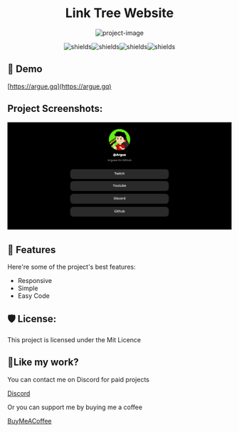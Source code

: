 <h1 align="center" id="title">Link Tree Website</h1>

<p align="center"><img src="https://socialify.git.ci/Arguee/LinkTree-Website/image?description=1&amp;language=1&amp;logo=https%3A%2F%2Fargue.gq%2Fassets%2Fprofilepicture.png&amp;name=1&amp;owner=1&amp;theme=Light" alt="project-image"></p>

<p align="center"><img src="https://img.shields.io/github/issues/Arguee/LinkTree-Website" alt="shields"><img src="https://img.shields.io/github/forks/Arguee/LinkTree-Website" alt="shields"><img src="https://img.shields.io/github/stars/Arguee/LinkTree-Website" alt="shields"><img src="https://img.shields.io/github/license/Arguee/LinkTree-Website" alt="shields"></p>

<h2>🚀 Demo</h2>

[https://argue.gq](https://argue.gq)

<h2>Project Screenshots:</h2>

<img src="https://github.com/Arguee/LinkTree-Website/blob/main/.github/WebsiteView.PNG?raw=true" alt="project-screenshot" width="880" height="auto/">

  
  
<h2>🧐 Features</h2>

Here're some of the project's best features:

*   Responsive
*   Simple
*   Easy Code

<h2>🛡️ License:</h2>

This project is licensed under the Mit Licence

<h2>💖Like my work?</h2>

You can contact me on Discord for paid projects<p>[Discord](https://discord.com/users/842978764690030593)
  
Or you can support me by buying me a coffee <p> [BuyMeACoffee](https://www.buymeacoffee.com/argue)
</p>

